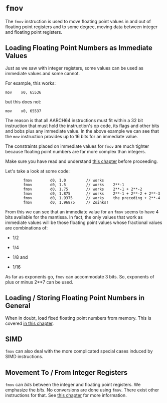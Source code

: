 # `fmov`

The `fmov` instruction is used to move floating point values in and out
of floating point registers and to some degree, moving data between
integer and floating point registers. 

## Loading Floating Point Numbers as Immediate Values

Just as we saw with integer
registers, some values can be used as immediate values and some cannot.

For example, this works:

`mov    x0, 65536`

but this does not:

`mov    x0, 65537`

The reason is that all AARCH64 instructions must fit within a 32 bit
instruction that must hold the instruction's op code, its flags and
other bits and bobs plus any immediate value. In the above example we
can see that the `mov` instruction provides up to 16 bits for an
immediate value.

The constraints placed on immediate values for `fmov` are much tighter
because floating point numbers are far more complex than integers.

Make sure you have read and understand [this chapter](./what.md) before
proceeding.

Let's take a look at some code:

```text
        fmov        d0, 1.0         // works
        fmov        d0, 1.5         // works    2**-1
        fmov        d0, 1.75        // works    2**-1 + 2**-2
        fmov        d0, 1.875       // works    2**-1 + 2**-2 + 2**-3
        fmov        d0, 1.9375      // works    the preceding + 2**-4
        fmov        d0, 1.96875     // Zoinks!
```

From this we can see that an immediate value for an `fmov` seems to have
4 bits available for the mantissa. In fact, the only values that work
as immediate values will be those floating point values whose fractional
values are combinations of:

* 1/2

* 1/4

* 1/8 and

* 1/16

As far as exponents go, `fmov` can accommodate 3 bits. So, exponents of
plus or minus 2**7 can be used.

## Loading / Storing Floating Point Numbers in General

When in doubt, load fixed floating point numbers from memory. This is
covered [in this chapter](./literals.md).

## SIMD

`fmov` can also deal with the more complicated special cases induced by
SIMD instructions.

## Movement To / From Integer Registers

`fmov` can *bits* between the integer and floating point registers. We
emphasize the *bits*. No conversions are done using `fmov`. There exist
other instructions for that. See [this chapter](./rounding.md) for more
information.
